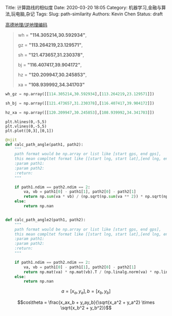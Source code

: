 Title: 计算路线的相似度
Date: 2020-03-20 18:05
Category: 机器学习,金融与算法,玩电脑,杂记
Tags:
Slug: path-similarity
Authors: Kevin Chen
Status: draft





[高德地理/逆地理编码](https://lbs.amap.com/api/webservice/guide/api/georegeo)



> wh = **"114.305214,30.592934"**,
>
> gz = **"113.264219,23.129571"**,
>
> sh = **"121.473657,31.230378"**,
>
> bj = **"116.407417,39.904172"**,
>
> hz = **"120.209947,30.245853"**,
>
> xa = **"108.939992,34.341703"**



```python
wh_gz = np.array([[114.305214,30.592934],[113.264219,23.129571]])

sh_bj = np.array([[121.473657,31.230378],[116.407417,39.904172]])

hz_xa = np.array([[120.209947,30.245853],[108.939992,34.341703]])
```



```
plt.hlines(0,-5,5)
plt.vlines(0,-5,5)
plt.plot([0,3],[0,1])
```



```python
@njit
def calc_path_angle(path1, path2):
    """
    path format would be np.array or list like [start gps, end gps],
    this mean compltet format like [[start lng, start lat],[end lng, eng lat]]
    :param path1:
    :param path2:
    :return:
    """

    if path1.ndim == path2.ndim == 2:
        va, vb = path1[0] - path1[1], path2[0] - path2[1]
        return np.sum(va * vb) / (np.sqrt(np.sum(va ** 2)) * np.sqrt(np.sum(vb ** 2)))
    else:
        return np.nan


def calc_path_angle2(path1, path2):
    """
    path format would be np.array or list like [start gps, end gps],
    this mean compltet format like [[start lng, start lat],[end lng, eng lat]]
    :param path1:
    :param path2:
    :return:
    """

    if path1.ndim == path2.ndim == 2:
        va, vb = path1[0] - path1[1], path2[0] - path2[1]
        return np.mat(va) * np.mat(vb).T / (np.linalg.norm(va) * np.linalg.norm(vb))
    else:
        return np.nan
```



$$a=[x_a,y_a],b=[x_b,y_b]$$

$$cos\theta = \frac{x_ax_b + y_ay_b}{\sqrt{x_a^2 + y_a^2} \times \sqrt{x_b^2 + y_b^2}}$$